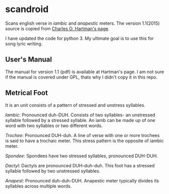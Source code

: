 # scandroid
Scans english verse in *iambic* and *anapestic* meters. The version 1.1(2015) source is copied from [Charles O. Hartman's page](https://oak.conncoll.edu/cohar/Programs.htm).

I have updated the code for python 3. My ultimate goal is to use this for song lyric writing.

## User's Manual
The manual for version 1.1 (pdf) is available at Hartman's page. I am not sure if the manual is covered under GPL, thats why I didn't copy it in this repo.

## Metrical Foot
It is an unit consists of a pattern of stressed and unstress syllables.

*Iambic*: Pronounced duh-DUH. Consists of two syllables- an unstressed syllable followed by a stressed syllable. An iamb can be made up of one word with two syllables or two different words.

*Trochee*: Pronounced DUH-duh. A line of verse with one or more trochees is said to have a trochaic meter. This stress pattern is the opposite of iambic meter.

*Spondee*: Spondees have two stressed syllables, pronounced DUH-DUH.

*Dactyl*: Dactyls are pronounced DUH-duh-duh. This foot has a stressed syllable followed by two unstressed syllables.

*Anapest*: Pronounced duh-duh-DUH. Anapestic meter typically divides its syllables across multiple words.